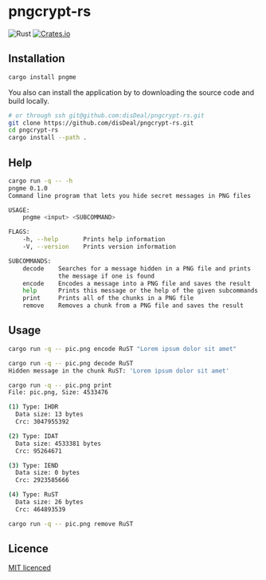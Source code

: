 # pngcrypt-rs

![Rust](https://github.com/disDeal/pngcrypt-rs/workflows/Rust/badge.svg)
[![Crates.io](https://img.shields.io/crates/v/clap?style=flat-square)](https://crates.io/crates/pngme)

## Installation

```Bash
cargo install pngme
```

You also can install the application by to downloading the source code
and build locally.

```Bash
# or through ssh git@github.com:disDeal/pngcrypt-rs.git
git clone https://github.com/disDeal/pngcrypt-rs.git
cd pngcrypt-rs
cargo install --path .
```

## Help

```Bash
cargo run -q -- -h
pngme 0.1.0
Command line program that lets you hide secret messages in PNG files

USAGE:
    pngme <input> <SUBCOMMAND>

FLAGS:
    -h, --help       Prints help information
    -V, --version    Prints version information

SUBCOMMANDS:
    decode    Searches for a message hidden in a PNG file and prints
              the message if one is found
    encode    Encodes a message into a PNG file and saves the result
    help      Prints this message or the help of the given subcommands
    print     Prints all of the chunks in a PNG file
    remove    Removes a chunk from a PNG file and saves the result
```

## Usage

```Bash
cargo run -q -- pic.png encode RuST "Lorem ipsum dolor sit amet"

cargo run -q -- pic.png decode RuST
Hidden message in the chunk RuST: 'Lorem ipsum dolor sit amet'

cargo run -q -- pic.png print 
File: pic.png, Size: 4533476

(1) Type: IHDR
  Data size: 13 bytes
  Crc: 3047955392

(2) Type: IDAT
  Data size: 4533381 bytes
  Crc: 95264671

(3) Type: IEND
  Data size: 0 bytes
  Crc: 2923585666

(4) Type: RuST
  Data size: 26 bytes
  Crc: 464893539

cargo run -q -- pic.png remove RuST
```

## Licence

[MIT licenced](LICENCE)
